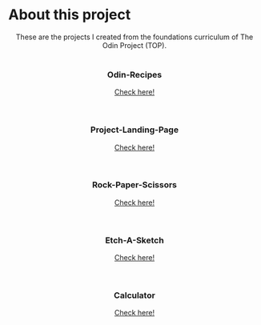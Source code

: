 # About this project

<div align = "center">
These are the projects I created from the foundations curriculum of The Odin Project (TOP).
</div>

<br>
<h3 align ="center">
  Odin-Recipes
</h3>

<div align = "center">
  <a href = "https://rhyumiranda.github.io/my-odin-projects/odin-recipes/">
    Check here!
  </a>
</div>
</br>

<br>
<h3 align ="center">
  Project-Landing-Page
</h3>

<div align = "center">
<a href = "https://rhyumiranda.github.io/my-odin-projects/project-landing-page/">
  Check here!
</a>
</div>
</br>

<br>
<h3 align ="center">
  Rock-Paper-Scissors
</h3>

<div align = "center">
<a href = "https://rhyumiranda.github.io/my-odin-projects/rock-paper-scissors/">
  Check here!
</a>
</div>
</br>

<br>
<h3 align ="center">
  Etch-A-Sketch
</h3>

<div align = "center">
<a href = "https://rhyumiranda.github.io/my-odin-projects/etch-a-sketch/">
  Check here!
</a>
</div>
</br>

<br>
<h3 align ="center">
  Calculator
</h3>

<div align = "center">
<a href = "https://rhyumiranda.github.io/my-odin-projects/calculator/">
  Check here!
</a>
</div>
</br>
